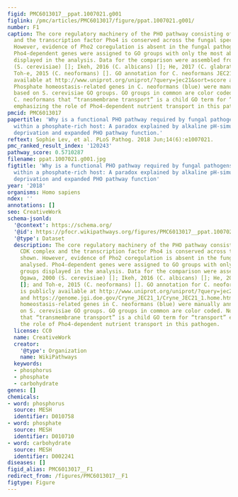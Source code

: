 ```yaml
---
figid: PMC6013017__ppat.1007021.g001
figlink: /pmc/articles/PMC6013017/figure/ppat.1007021.g001/
number: F1
caption: The core regulatory machinery of the PHO pathway consisting of the CDK complex
  and the transcription factor Pho4 is conserved across the fungal species shown.
  However, evidence of Pho2 coregulation is absent in the fungal pathogens analysed.
  Pho4-dependent genes were assigned to GO groups with only the most abundant groups
  displayed in the analysis. Data for the comparison were assembled from Ogawa, 2000
  (S. cerevisiae) []; Ikeh, 2016 (C. albicans) []; He, 2017 (C. glabrata) []; and
  Toh-e, 2015 (C. neoformans) []. GO annotation for C. neoformans JEC21 is publicly
  available at http://www.uniprot.org/uniprot/?query=jec21&sort=score and https://genome.jgi.doe.gov/Cryne_JEC21_1/Cryne_JEC21_1.home.html.
  Phosphate homeostasis-related genes in C. neoformans (blue) were manually annotated
  based on S. cerevisiae GO groups. GO groups in common are color coded. Note for
  C. neoformans that “transmembrane transport” is a child GO term for “transport”
  emphasizing the role of Pho4-dependent nutrient transport in this pathogen.
pmcid: PMC6013017
papertitle: 'Why is a functional PHO pathway required by fungal pathogens to disseminate
  within a phosphate-rich host: A paradox explained by alkaline pH-simulated nutrient
  deprivation and expanded PHO pathway function.'
reftext: Sophie Lev, et al. PLoS Pathog. 2018 Jun;14(6):e1007021.
pmc_ranked_result_index: '120243'
pathway_score: 0.5710287
filename: ppat.1007021.g001.jpg
figtitle: 'Why is a functional PHO pathway required by fungal pathogens to disseminate
  within a phosphate-rich host: A paradox explained by alkaline pH-simulated nutrient
  deprivation and expanded PHO pathway function'
year: '2018'
organisms: Homo sapiens
ndex: ''
annotations: []
seo: CreativeWork
schema-jsonld:
  '@context': https://schema.org/
  '@id': https://pfocr.wikipathways.org/figures/PMC6013017__ppat.1007021.g001.html
  '@type': Dataset
  description: The core regulatory machinery of the PHO pathway consisting of the
    CDK complex and the transcription factor Pho4 is conserved across the fungal species
    shown. However, evidence of Pho2 coregulation is absent in the fungal pathogens
    analysed. Pho4-dependent genes were assigned to GO groups with only the most abundant
    groups displayed in the analysis. Data for the comparison were assembled from
    Ogawa, 2000 (S. cerevisiae) []; Ikeh, 2016 (C. albicans) []; He, 2017 (C. glabrata)
    []; and Toh-e, 2015 (C. neoformans) []. GO annotation for C. neoformans JEC21
    is publicly available at http://www.uniprot.org/uniprot/?query=jec21&sort=score
    and https://genome.jgi.doe.gov/Cryne_JEC21_1/Cryne_JEC21_1.home.html. Phosphate
    homeostasis-related genes in C. neoformans (blue) were manually annotated based
    on S. cerevisiae GO groups. GO groups in common are color coded. Note for C. neoformans
    that “transmembrane transport” is a child GO term for “transport” emphasizing
    the role of Pho4-dependent nutrient transport in this pathogen.
  license: CC0
  name: CreativeWork
  creator:
    '@type': Organization
    name: WikiPathways
  keywords:
  - phosphorus
  - phosphate
  - carbohydrate
genes: []
chemicals:
- word: phosphorus
  source: MESH
  identifier: D010758
- word: phosphate
  source: MESH
  identifier: D010710
- word: carbohydrate
  source: MESH
  identifier: D002241
diseases: []
figid_alias: PMC6013017__F1
redirect_from: /figures/PMC6013017__F1
figtype: Figure
---
```

